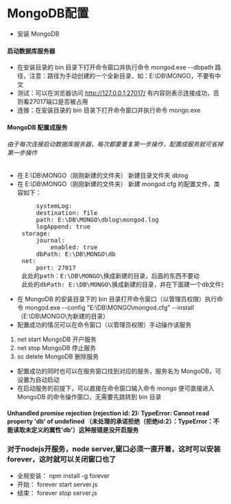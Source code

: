 # MongoDB配置

- 安装 MongoDB

#### 启动数据库服务器

- 在安装目录的 bin 目录下打开命令窗口并执行命令 mongod.exe --dbpath 路径，注意：路径为手动创建的一个全新目录，如：E:\DB\MONGO，不要有中文
- 测试：可以在浏览器访问 http://127.0.0.1:27017/ 有内容则表示连接成功，否则看27017端口是否被占用
- 连接：在安装目录的 bin 目录下打开命令窗口并执行命令 mongo.exe

#### MongoDB 配置成服务

###### 由于每次连接启动数据库服务器，每次都要重复第一步操作，配置成服务就可省掉第一步操作

- 在 E:\DB\MONGO（刚刚新建的文件夹） 新建目录文件夹 dblog
- 在 E:\DB\MONGO（刚刚新建的文件夹） 新建 mongod.cfg 的配置文件，类容如下：
<pre>
		systemLog:
	    destination: file
	    path: E:\DB\MONGO\dblog\mongod.log
	    logAppend: true
	storage:
	    journal:
	        enabled: true
	    dbPath: E:\DB\MONGO\db
	net:
	    port: 27017
	此处的path：E:\DB\MONGO\换成新建的目录，后面的东西不要动
	此处的dbPath: E:\DB\MONGO\换成新建的目录，并在下面建一个db文件夹
</pre>
- 在 MongoDB 的安装目录下的 bin 目录打开命令窗口（以管理员权限）执行命令 mongod.exe --config "E:\DB\MONGO\mongod.cfg" --install（E:\DB\MONGO\为新建的目录）
- 配置成功的情况可以在命令窗口（以管理员权限）手动操作该服务
 1. net start MongoDB 开户服务
 2. net stop MongoDB 停止服务
 3. sc delete MongoDB 删除服务
- 配置成功的同时也可以在服务窗口找到对应的服务，服务名为 MongoDB，可设置为自动启动
- 在启动服务的前提下，可以直接在命令窗口输入命令 mongo 便可直接进入 MongoDB 的命令操作窗口，无需要先跳转到 bin 目录


#### Unhandled promise rejection (rejection id: 2): TypeError: Cannot read property 'db' of undefined （未处理的承诺拒绝（拒绝id:2）：TypeError：不能读取未定义的属性'db'）这种报错是没开启服务


### 对于nodejs开服务，node server,窗口必须一直开着，这时可以安装forever，这时就可以关闭窗口也了
 - 全局安装： npm install -g forever
 - 开始： forever start server.js
 - 结束： forever stop server.js
